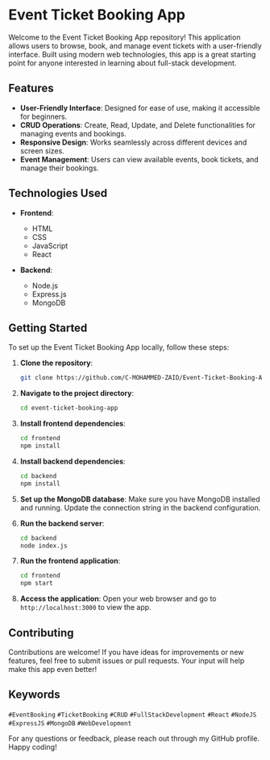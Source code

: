 # Event Ticket Booking App

Welcome to the Event Ticket Booking App repository! This application allows users to browse, book, and manage event tickets with a user-friendly interface. Built using modern web technologies, this app is a great starting point for anyone interested in learning about full-stack development.

## Features

- **User-Friendly Interface**: Designed for ease of use, making it accessible for beginners.
- **CRUD Operations**: Create, Read, Update, and Delete functionalities for managing events and bookings.
- **Responsive Design**: Works seamlessly across different devices and screen sizes.
- **Event Management**: Users can view available events, book tickets, and manage their bookings.

## Technologies Used

- **Frontend**: 
  - HTML
  - CSS
  - JavaScript
  - React

- **Backend**: 
  - Node.js
  - Express.js
  - MongoDB

## Getting Started

To set up the Event Ticket Booking App locally, follow these steps:

1. **Clone the repository**:
   ```bash
   git clone https://github.com/C-MOHAMMED-ZAID/Event-Ticket-Booking-App.git
   ```

2. **Navigate to the project directory**:
   ```bash
   cd event-ticket-booking-app
   ```

3. **Install frontend dependencies**:
   ```bash
   cd frontend
   npm install
   ```

4. **Install backend dependencies**:
   ```bash
   cd backend
   npm install
   ```

5. **Set up the MongoDB database**: Make sure you have MongoDB installed and running. Update the connection string in the backend configuration.

6. **Run the backend server**:
   ```bash
   cd backend
   node index.js
   ```

7. **Run the frontend application**:
   ```bash
   cd frontend
   npm start
   ```

8. **Access the application**: Open your web browser and go to `http://localhost:3000` to view the app.

## Contributing

Contributions are welcome! If you have ideas for improvements or new features, feel free to submit issues or pull requests. Your input will help make this app even better!

## Keywords

`#EventBooking` `#TicketBooking` `#CRUD` `#FullStackDevelopment` `#React` `#NodeJS` `#ExpressJS` `#MongoDB` `#WebDevelopment`

For any questions or feedback, please reach out through my GitHub profile. Happy coding!
